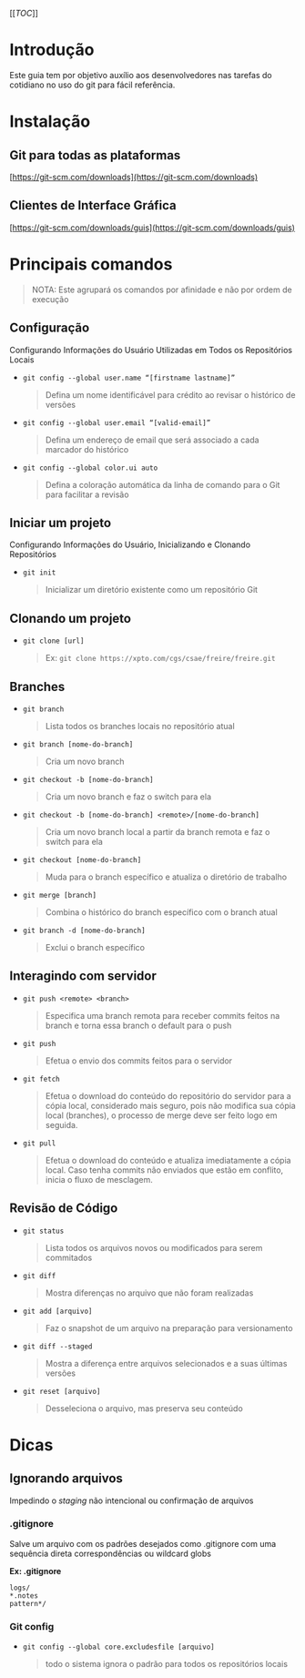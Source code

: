 [[_TOC_]]

# Introdução

Este guia tem por objetivo auxílio aos desenvolvedores nas tarefas do cotidiano no uso do git para fácil referência.

# Instalação

## Git para todas as plataformas
[https://git-scm.com/downloads](https://git-scm.com/downloads)

## Clientes de Interface Gráfica

[https://git-scm.com/downloads/guis](https://git-scm.com/downloads/guis)

# Principais comandos

>NOTA: Este agrupará os comandos por afinidade e não por ordem de execução

## Configuração

Configurando Informações do Usuário Utilizadas em Todos os Repositórios Locais

- ```git config --global user.name “[firstname lastname]”```
  > Defina um nome identificável para crédito ao revisar o histórico de versões


- ```git config --global user.email “[valid-email]”```
  > Defina um endereço de email que será associado a cada marcador do histórico


- ```git config --global color.ui auto```
  > Defina a coloração automática da linha de comando para o Git para facilitar a revisão
  
  
## Iniciar um projeto
Configurando Informações do Usuário, Inicializando e Clonando Repositórios

- ```git init```
   > Inicializar um diretório existente como um repositório Git
   

## Clonando um projeto   

- ```git clone [url]```
  > Ex: ```git clone https://xpto.com/cgs/csae/freire/freire.git```
  
## Branches

- ```git branch```
  > Lista todos os branches locais no repositório atual 

- ```git branch [nome-do-branch]```
  > Cria um novo branch 

- ```git checkout -b [nome-do-branch]```
  > Cria um novo branch e faz o switch para ela

- ```git checkout -b [nome-do-branch] <remote>/[nome-do-branch]```
  > Cria um novo branch local a partir da branch remota e faz o switch para ela

- ```git checkout [nome-do-branch]```
  > Muda para o branch específico e atualiza o diretório de trabalho 

- ```git merge [branch]```
  > Combina o histórico do branch específico com o branch atual 

- ```git branch -d [nome-do-branch]```
  > Exclui o branch específico
  
## Interagindo com servidor

- ```git push <remote> <branch>```
  > Especifica uma branch remota para receber commits feitos na branch e torna essa branch o default para o push

- ```git push```
  > Efetua o envio dos commits feitos para o servidor 

- ```git fetch```
  > Efetua o download do conteúdo do repositório do servidor para a cópia local, considerado mais seguro, pois não modifica sua cópia local (branches), o processo de merge deve ser feito logo em seguida.

- ```git pull```
  > Efetua o download do conteúdo e atualiza imediatamente a cópia local. Caso tenha commits não enviados que estão em conflito, inicia o fluxo de mesclagem.
   
## Revisão de Código

- ```git status```
  > Lista todos os arquivos novos ou modificados para serem commitados

- ```git diff```
  > Mostra diferenças no arquivo que não foram realizadas

- ```git add [arquivo]```
  > Faz o snapshot de um arquivo na preparação para versionamento

- ```git diff --staged```
  > Mostra a diferença entre arquivos selecionados e a suas últimas versões

- ```git reset [arquivo]```
  > Desseleciona o arquivo, mas preserva seu conteúdo



# Dicas

## Ignorando arquivos
Impedindo o _staging_ não intencional ou confirmação de arquivos

### .gitignore
Salve um arquivo com os padrões desejados como .gitignore com uma sequência direta
correspondências ou wildcard globs

**Ex: .gitignore**
```
logs/
*.notes
pattern*/
```

### Git config
- ```git config --global core.excludesfile [arquivo]```
  > todo o sistema ignora o padrão para todos os repositórios locais
